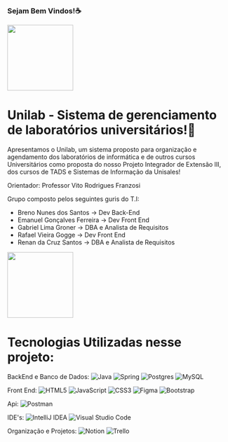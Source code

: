 ### Sejam Bem Vindos!☕

<div> <img src="https://i.pinimg.com/originals/89/50/5d/89505d16d932d8cca00011c78a54a69d.gif" width="150"  
align="center"> </div>


# Unilab - Sistema de gerenciamento de laboratórios universitários!📅

Apresentamos o Unilab, um sistema proposto para organização e agendamento dos laboratórios de informática e de outros cursos Universitários como proposta do nosso Projeto Integrador de Extensão III, dos cursos de TADS e Sistemas de Informação da Unisales!

Orientador: Professor Vito Rodrigues Franzosi 

Grupo composto pelos seguintes guris do T.I:

- Breno Nunes dos Santos -> Dev Back-End
- Emanuel Gonçalves Ferreira -> Dev Front End
- Gabriel Lima Groner -> DBA e Analista de Requisitos
- Rafael Vieira Gogge -> Dev Front End
- Renan da Cruz Santos -> DBA e Analista de Requisitos

<div> <img src= "https://media.tenor.com/zRkpHWe0UDcAAAAM/tag.gif" width="150" align="center"> </div>


# Tecnologias Utilizadas nesse projeto:

BackEnd e Banco de Dados:
![Java](https://img.shields.io/badge/java-%23ED8B00.svg?style=for-the-badge&logo=openjdk&logoColor=white)
![Spring](https://img.shields.io/badge/spring-%236DB33F.svg?style=for-the-badge&logo=spring&logoColor=white)
![Postgres](https://img.shields.io/badge/postgres-%23316192.svg?style=for-the-badge&logo=postgresql&logoColor=white)
![MySQL](https://img.shields.io/badge/mysql-4479A1.svg?style=for-the-badge&logo=mysql&logoColor=white)

Front End:
![HTML5](https://img.shields.io/badge/html5-%23E34F26.svg?style=for-the-badge&logo=html5&logoColor=white)
![JavaScript](https://img.shields.io/badge/javascript-%23323330.svg?style=for-the-badge&logo=javascript&logoColor=%23F7DF1E)
![CSS3](https://img.shields.io/badge/css3-%231572B6.svg?style=for-the-badge&logo=css3&logoColor=white)
![Figma](https://img.shields.io/badge/figma-%23F24E1E.svg?style=for-the-badge&logo=figma&logoColor=white)
![Bootstrap](https://img.shields.io/badge/bootstrap-%238511FA.svg?style=for-the-badge&logo=bootstrap&logoColor=white)

Api:
![Postman](https://img.shields.io/badge/Postman-FF6C37?style=for-the-badge&logo=postman&logoColor=white)

IDE's:
![IntelliJ IDEA](https://img.shields.io/badge/IntelliJIDEA-000000.svg?style=for-the-badge&logo=intellij-idea&logoColor=white)
![Visual Studio Code](https://img.shields.io/badge/Visual%20Studio%20Code-0078d7.svg?style=for-the-badge&logo=visual-studio-code&logoColor=white)


Organização e Projetos:
![Notion](https://img.shields.io/badge/Notion-%23000000.svg?style=for-the-badge&logo=notion&logoColor=white)
![Trello](https://img.shields.io/badge/Trello-%23026AA7.svg?style=for-the-badge&logo=Trello&logoColor=white)

